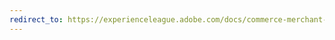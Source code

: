 ```yaml
---
redirect_to: https://experienceleague.adobe.com/docs/commerce-merchant-services/product-recommendations/admin/filters.html
---
```

